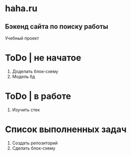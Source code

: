 # haha.ru
## Бэкенд сайта по поиску работы
Учебный проект

# ToDo | не начатое
1. Доделать блок-схему
2. Модель бд

# ToDo | в работе
1. Изучить стек
   
# Cписок выполненных задач
1. Создать репозиторий
2. Сделать блок-схему
